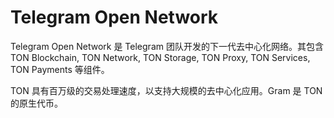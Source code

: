 # Telegram Open Network

Telegram Open Network 是 Telegram 团队开发的下一代去中心化网络。其包含 TON Blockchain, TON Network, TON Storage, TON Proxy, TON Services, TON Payments 等组件。 

TON 具有百万级的交易处理速度，以支持大规模的去中心化应用。Gram 是 TON 的原生代币。

